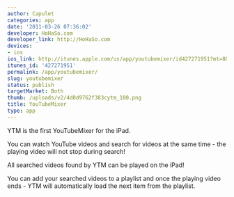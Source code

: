 ```yaml
---
author: Capulet
categories: app
date: '2011-03-26 07:36:02'
developer: HoHaSo.com
developer_link: http://HoHaSo.com
devices: 
- ios
ios_link: http://itunes.apple.com/us/app/youtubemixer/id427271951?mt=8&ls=1
itunes_id: '427271951'
permalink: /app/youtubemixer/
slug: youtubemixer
status: publish
targetMarket: Both
thumb: /uploads/v2/4d8d9762f383cytm_100.png
title: YouTubeMixer
type: app
---
```


YTM is the first YouTubeMixer for the iPad. 

You can watch YouTube videos and search for videos at the same time - the playing video will not stop during search! 

All searched videos found by YTM can be played on the iPad! 

You can add your searched videos to a playlist and once the playing video ends - YTM will automatically load the next item from the playlist. 